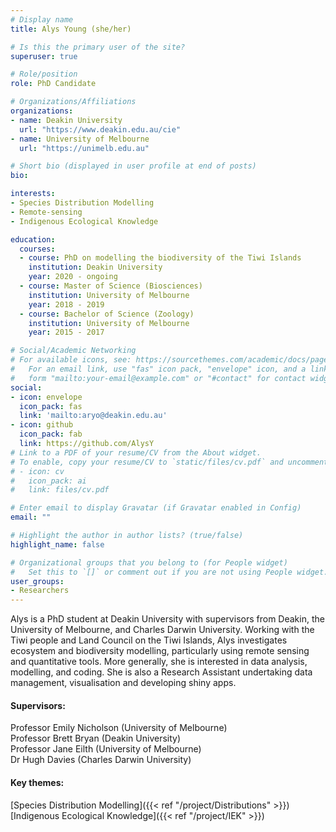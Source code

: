 ```yaml
---
# Display name
title: Alys Young (she/her)

# Is this the primary user of the site?
superuser: true

# Role/position
role: PhD Candidate

# Organizations/Affiliations
organizations:
- name: Deakin University 
  url: "https://www.deakin.edu.au/cie"
- name: University of Melbourne 
  url: "https://unimelb.edu.au"

# Short bio (displayed in user profile at end of posts)
bio:  

interests:
- Species Distribution Modelling
- Remote-sensing
- Indigenous Ecological Knowledge

education:
  courses:
  - course: PhD on modelling the biodiversity of the Tiwi Islands
    institution: Deakin University
    year: 2020 - ongoing
  - course: Master of Science (Biosciences)
    institution: University of Melbourne
    year: 2018 - 2019
  - course: Bachelor of Science (Zoology)
    institution: University of Melbourne
    year: 2015 - 2017

# Social/Academic Networking
# For available icons, see: https://sourcethemes.com/academic/docs/page-builder/#icons
#   For an email link, use "fas" icon pack, "envelope" icon, and a link in the
#   form "mailto:your-email@example.com" or "#contact" for contact widget.
social:
- icon: envelope
  icon_pack: fas
  link: 'mailto:aryo@deakin.edu.au'
- icon: github
  icon_pack: fab
  link: https://github.com/AlysY
# Link to a PDF of your resume/CV from the About widget.
# To enable, copy your resume/CV to `static/files/cv.pdf` and uncomment the lines below.
# - icon: cv
#   icon_pack: ai
#   link: files/cv.pdf

# Enter email to display Gravatar (if Gravatar enabled in Config)
email: ""

# Highlight the author in author lists? (true/false)
highlight_name: false

# Organizational groups that you belong to (for People widget)
#   Set this to `[]` or comment out if you are not using People widget.
user_groups:
- Researchers
---
```



Alys is a PhD student at Deakin University with supervisors from Deakin, the University of Melbourne, and Charles Darwin University. Working with the Tiwi people and Land Council on the Tiwi Islands, Alys investigates ecosystem and biodiversity modelling, particularly using remote sensing and quantitative tools. More generally, she is interested in data analysis, modelling, and coding. She is also a Research Assistant undertaking data management, visualisation and developing shiny apps.


#### Supervisors:
Professor Emily Nicholson (University of Melbourne)   
Professor Brett Bryan (Deakin University)  
Professor Jane Eilth (University of Melbourne)  
Dr Hugh Davies (Charles Darwin University)   

#### Key themes:
[Species Distribution Modelling]({{< ref "/project/Distributions" >}})  
[Indigenous Ecological Knowledge]({{< ref "/project/IEK" >}})